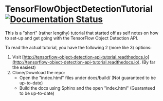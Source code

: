# TensorFlowObjectDetectionTutorial [![Documentation Status](https://readthedocs.org/projects/tensorflow-object-detection-api-tutorial/badge/?version=latest)](http://tensorflow-object-detection-api-tutorial.readthedocs.io/en/latest/?badge=latest)
 

This is a "short" (rather lengthy) tutorial that started off as self notes on how to set-up and get going with the TensorFlow Object Detection API.

To read the actual tutorial, you have the following 2 (more like 3) options:
1. Visit [http://tensorflow-object-detection-api-tutorial.readthedocs.io](http://tensorflow-object-detection-api-tutorial.readthedocs.io). (By far the easiest)
2. Clone/Download the repo:
   - Open the "index.html" files under docs/build/ (Not guaranteed to be up-to-date)
   - Build the docs using Sphinx and the open "index.html" (Guaranteed to be up-to-date)
